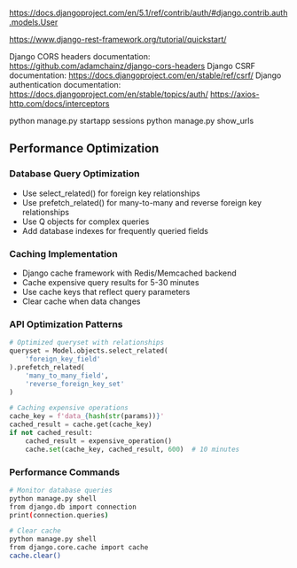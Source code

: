 https://docs.djangoproject.com/en/5.1/ref/contrib/auth/#django.contrib.auth.models.User

https://www.django-rest-framework.org/tutorial/quickstart/

Django CORS headers documentation: <https://github.com/adamchainz/django-cors-headers>
Django CSRF documentation: <https://docs.djangoproject.com/en/stable/ref/csrf/>
Django authentication documentation: <https://docs.djangoproject.com/en/stable/topics/auth/>
https://axios-http.com/docs/interceptors

python manage.py startapp sessions
python manage.py show_urls

## Performance Optimization

### Database Query Optimization
- Use select_related() for foreign key relationships
- Use prefetch_related() for many-to-many and reverse foreign key relationships
- Use Q objects for complex queries
- Add database indexes for frequently queried fields

### Caching Implementation
- Django cache framework with Redis/Memcached backend
- Cache expensive query results for 5-30 minutes
- Use cache keys that reflect query parameters
- Clear cache when data changes

### API Optimization Patterns
```python
# Optimized queryset with relationships
queryset = Model.objects.select_related(
    'foreign_key_field'
).prefetch_related(
    'many_to_many_field',
    'reverse_foreign_key_set'
)

# Caching expensive operations
cache_key = f'data_{hash(str(params))}'
cached_result = cache.get(cache_key)
if not cached_result:
    cached_result = expensive_operation()
    cache.set(cache_key, cached_result, 600)  # 10 minutes
```

### Performance Commands
```bash
# Monitor database queries
python manage.py shell
from django.db import connection
print(connection.queries)

# Clear cache
python manage.py shell
from django.core.cache import cache
cache.clear()
```
